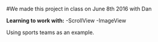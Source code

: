 #We made this project in class on June 8th 2016 with Dan

**Learning  to work with:**
-ScrollView
-ImageView

Using sports teams as an example.
